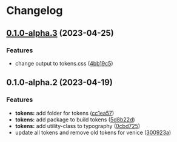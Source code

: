 # Changelog

## [0.1.0-alpha.3](https://github.com/juntossomosmais/atomium/compare/atomium-tokens-v0.1.0-alpha.2...atomium-tokens-v0.1.0-alpha.3) (2023-04-25)


### Features

* change output to tokens.css ([4bb19c5](https://github.com/juntossomosmais/atomium/commit/4bb19c5ac4476f087399c486692f7f72d58ff300))

## 0.1.0-alpha.2 (2023-04-19)


### Features

* **tokens:** add folder for tokens ([cc1ea57](https://github.com/juntossomosmais/atomium/commit/cc1ea5799cc587e6eb69f8d9818df5a1ce635d31))
* **tokens:** add package to build tokens ([5d8b22d](https://github.com/juntossomosmais/atomium/commit/5d8b22daf0b0dd61c9583a62ae5ef95b339305f6))
* **tokens:** add utility-class to typography ([0cbd725](https://github.com/juntossomosmais/atomium/commit/0cbd725133b7f3061ae39a16c5e478e158918e9d))
* update all tokens and remove old tokens for venice ([300923a](https://github.com/juntossomosmais/atomium/commit/300923a603ce228b17081df61c5a65dee1105a5d))
